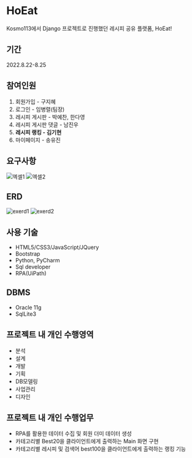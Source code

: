 # HoEat
Kosmo113에서 Django 프로젝트로 진행했던 레시피 공유 플랫폼, HoEat!

## 기간
2022.8.22-8.25

## 참여인원
1. 회원가입 - 구지혜
2. 로그인 - 임병렬(팀장)
3. 레시피 게시판 - 박예찬, 한다영
4. 레시피 게시판 댓글 - 남진우
5. **레시피 랭킹 - 김기현**
6. 마이페이지 - 송유진

## 요구사항
![엑셀1](https://github.com/kingkiboots/HoEat/assets/99400369/66518e38-a5d9-4c75-9672-e245e616fad8)
![엑셀2](https://github.com/kingkiboots/HoEat/assets/99400369/d6f0fe1a-7f2b-480f-b2df-aafa9dc16d0e)

## ERD
![exerd1](https://github.com/kingkiboots/HoEat/assets/99400369/9ce81835-da71-45df-b2f7-3b5493692ca4)
![exerd2](https://github.com/kingkiboots/HoEat/assets/99400369/ab3b76df-1b35-4abc-9685-bf203dbd619e)

## 사용 기술
* HTML5/CSS3/JavaScript/JQuery
* Bootstrap
* Python, PyCharm
* Sql developer
* RPA(UiPath)

## DBMS
* Oracle 11g
* SqlLite3

## 프로젝트 내 개인 수행영역
* 분석
* 설계
* 개발
* 기획
* DB모델링
* 사업관리
* 디자인

## 프로젝트 내 개인 수행업무
- RPA를 활용한 데이터 수집 및 회원 더미 데이터 생성
- 카테고리별 Best20을 클라이언트에게 출력하는 Main 화면 구현
- 카테고리별 레시피 및 검색어 best100을 클라이언트에게 출력하는 랭킹 기능
